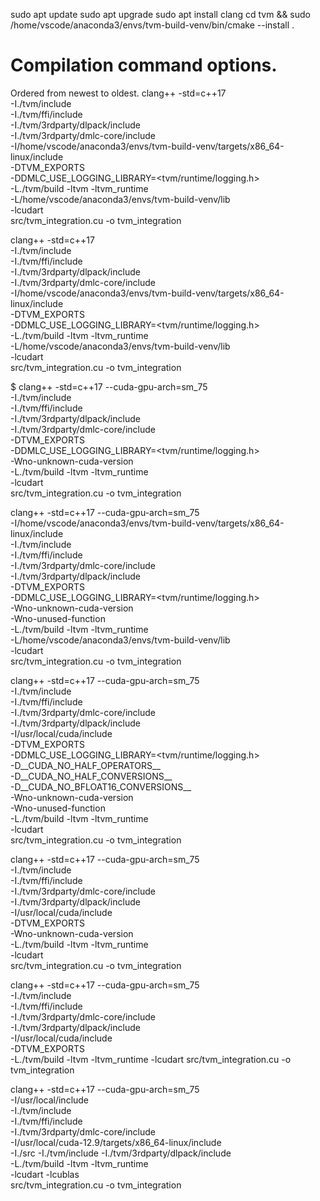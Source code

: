 sudo apt update
sudo apt upgrade
sudo apt install clang
cd tvm && sudo /home/vscode/anaconda3/envs/tvm-build-venv/bin/cmake --install .
# Compilation command options.
Ordered from newest to oldest.
clang++ -std=c++17 \
      -I./tvm/include \
      -I./tvm/ffi/include \
      -I./tvm/3rdparty/dlpack/include \
      -I./tvm/3rdparty/dmlc-core/include \
      -I/home/vscode/anaconda3/envs/tvm-build-venv/targets/x86_64-linux/include \
      -DTVM_EXPORTS \
      -DDMLC_USE_LOGGING_LIBRARY=\<tvm/runtime/logging.h\> \
      -L./tvm/build -ltvm -ltvm_runtime \
      -L/home/vscode/anaconda3/envs/tvm-build-venv/lib \
      -lcudart \
      src/tvm_integration.cu -o tvm_integration

clang++ -std=c++17 \
      -I./tvm/include \
      -I./tvm/ffi/include \
      -I./tvm/3rdparty/dlpack/include \
      -I./tvm/3rdparty/dmlc-core/include \
      -I/home/vscode/anaconda3/envs/tvm-build-venv/targets/x86_64-linux/include \
      -DTVM_EXPORTS \
      -DDMLC_USE_LOGGING_LIBRARY=\<tvm/runtime/logging.h\> \
      -L./tvm/build -ltvm -ltvm_runtime \
      -L/home/vscode/anaconda3/envs/tvm-build-venv/lib \
      -lcudart \
      src/tvm_integration.cu -o tvm_integration

$ clang++ -std=c++17 --cuda-gpu-arch=sm_75 \
      -I./tvm/include \
      -I./tvm/ffi/include \
      -I./tvm/3rdparty/dlpack/include \
      -I./tvm/3rdparty/dmlc-core/include \
      -DTVM_EXPORTS \
      -DDMLC_USE_LOGGING_LIBRARY=\<tvm/runtime/logging.h\> \
      -Wno-unknown-cuda-version \
      -L./tvm/build -ltvm -ltvm_runtime \
      -lcudart \
      src/tvm_integration.cu -o tvm_integration

clang++ -std=c++17 --cuda-gpu-arch=sm_75 \
      -I/home/vscode/anaconda3/envs/tvm-build-venv/targets/x86_64-linux/include \
      -I./tvm/include \
      -I./tvm/ffi/include \
      -I./tvm/3rdparty/dmlc-core/include \
      -I./tvm/3rdparty/dlpack/include \
      -DTVM_EXPORTS \
      -DDMLC_USE_LOGGING_LIBRARY=\<tvm/runtime/logging.h\> \
      -Wno-unknown-cuda-version \
      -Wno-unused-function \
      -L./tvm/build -ltvm -ltvm_runtime \
      -L/home/vscode/anaconda3/envs/tvm-build-venv/lib \
      -lcudart \
      src/tvm_integration.cu -o tvm_integration

clang++ -std=c++17 --cuda-gpu-arch=sm_75 \
      -I./tvm/include \
      -I./tvm/ffi/include \
      -I./tvm/3rdparty/dmlc-core/include \
      -I./tvm/3rdparty/dlpack/include \
      -I/usr/local/cuda/include \
      -DTVM_EXPORTS \
      -DDMLC_USE_LOGGING_LIBRARY=\<tvm/runtime/logging.h\> \
      -D__CUDA_NO_HALF_OPERATORS__ \
      -D__CUDA_NO_HALF_CONVERSIONS__ \
      -D__CUDA_NO_BFLOAT16_CONVERSIONS__ \
      -Wno-unknown-cuda-version \
      -Wno-unused-function \
      -L./tvm/build -ltvm -ltvm_runtime \
      -lcudart \
      src/tvm_integration.cu -o tvm_integration

clang++ -std=c++17 --cuda-gpu-arch=sm_75 \
      -I./tvm/include \
      -I./tvm/ffi/include \
      -I./tvm/3rdparty/dmlc-core/include \
      -I./tvm/3rdparty/dlpack/include \
      -I/usr/local/cuda/include \
      -DTVM_EXPORTS \
      -Wno-unknown-cuda-version \
      -L./tvm/build -ltvm -ltvm_runtime \
      -lcudart \
      src/tvm_integration.cu -o tvm_integration


clang++ -std=c++17 --cuda-gpu-arch=sm_75 \
       -I./tvm/include \
       -I./tvm/ffi/include \
       -I./tvm/3rdparty/dmlc-core/include  \
       -I./tvm/3rdparty/dlpack/include  \
       -I/usr/local/cuda/include \
       -DTVM_EXPORTS  \
       -L./tvm/build -ltvm -ltvm_runtime -lcudart  src/tvm_integration.cu -o tvm_integration

clang++ -std=c++17 --cuda-gpu-arch=sm_75 \
      -I/usr/local/include \
      -I./tvm/include \
      -I./tvm/ffi/include \
      -I./tvm/3rdparty/dmlc-core/include \
      -I/usr/local/cuda-12.9/targets/x86_64-linux/include \
      -I./src -I./tvm/include -I./tvm/3rdparty/dlpack/include \
      -L./tvm/build -ltvm -ltvm_runtime \
      -lcudart -lcublas \
      src/tvm_integration.cu -o tvm_integration
